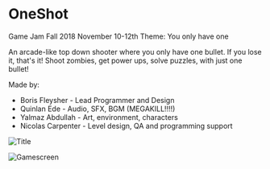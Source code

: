 # OneShot
Game Jam Fall 2018
November 10-12th
Theme: You only have one

An arcade-like top down shooter where you only have one bullet. If you lose it, that's it! Shoot zombies, get power ups, solve puzzles, with just one bullet!

Made by:
* Boris Fleysher - Lead Programmer and Design
* Quinlan Ede - Audio, SFX, BGM (MEGAKILL!!!!)
* Yalmaz Abdullah - Art, environment, characters
* Nicolas Carpenter - Level design, QA and programming support

![Title](https://github.com/Struckdown/OneShot/blob/master/OneShotTitleScreen.png "Title")

![Gamescreen](https://github.com/Struckdown/OneShot/blob/master/OneShotGame.png "Gameplay")
